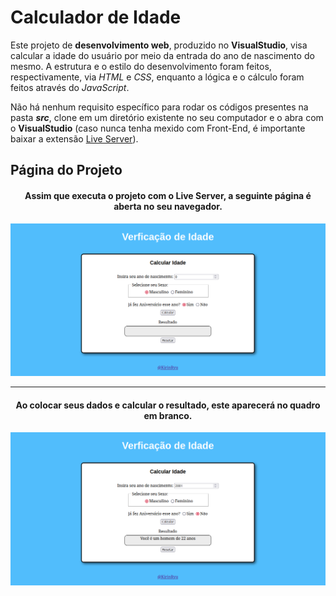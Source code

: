# Calculador de Idade
Este projeto de <b>desenvolvimento web</b>, produzido no <b>VisualStudio</b>, visa calcular a idade do usuário por meio da entrada do ano de nascimento do mesmo. A estrutura e o estilo do desenvolvimento foram
feitos, respectivamente, via <i>HTML</i> e <i>CSS</i>, enquanto a lógica e o cálculo foram feitos através do <i>JavaScript</i>.

Não há nenhum requisito específico para rodar os códigos presentes na pasta <b><i>src</i></b>, clone em um diretório existente no seu computador e o abra com o <b>VisualStudio</b>
(caso nunca tenha mexido com Front-End, é importante baixar a extensão <a href="https://github.com/ritwickdey/vscode-live-server-plus-plus">Live Server</a>).

Página do Projeto
-
<div align="center">
  <h4>Assim que executa o projeto com o <b>Live Server</b>, a seguinte página é aberta no seu navegador.</h4>

  
  ![Exemplo Pagina Inicial](./samples_readme/github1.png)

---------
  <h4>Ao colocar seus dados e calcular o resultado, este aparecerá no quadro em branco.</h4>

  ![Exemplo Pagina Calculada](./samples_readme/github2.png)
</div>
